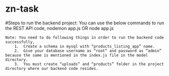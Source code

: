 # zn-task

#Steps to run the backend project:
You can use the below commands to run the REST API code,
	nodemon app.js    OR      node app.js
	
	Note: You need to do following things in order to run the backend code successfully,
		1.	Create a schema in mysql with “products_listing_app” name.
		2.	Give your database username as “root” and password as “admin” because the same is mentioned in the index.js file in the model directory.
		3.	You must create “uploads” and “products” folder in the project directory where our backend code resides.

